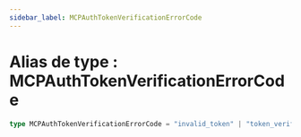```yaml
---
sidebar_label: MCPAuthTokenVerificationErrorCode
---
```


# Alias de type : MCPAuthTokenVerificationErrorCode

```ts
type MCPAuthTokenVerificationErrorCode = "invalid_token" | "token_verification_failed";
```
